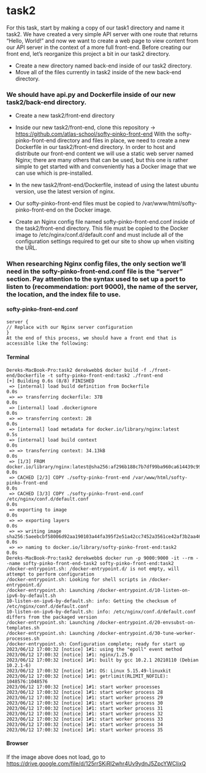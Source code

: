 # task2

For this task, start by making a copy of our task1 directory and name it task2. We have created a very simple API server with one route that returns “Hello, World!” and now we want to create a web page to view content from our API server in the context of a more full front-end. Before creating our front end, let’s reorganize this project a bit in our task2 directory.

- Create a new directory named back-end inside of our task2 directory.
- Move all of the files currently in task2 inside of the new back-end directory.

### We should have api.py and Dockerfile inside of our new task2/back-end directory.

- Create a new task2/front-end directory
- Inside our new task2/front-end, clone this repository -> https://github.com/atlas-school/softy-pinko-front-end
With the softy-pinko-front-end directory and files in place, we need to create a new Dockerfile in our task2/front-end directory. In order to host and distribute our front-end content we will use a static web server named Nginx; there are many others that can be used, but this one is rather simple to get started with and conveniently has a Docker image that we can use which is pre-installed.

- In the new task2/front-end/Dockerfile, instead of using the latest ubuntu version, use the latest version of nginx.
- Our softy-pinko-front-end files must be copied to /var/www/html/softy-pinko-front-end on the Docker image.
- Create an Nginx config file named softy-pinko-front-end.conf inside of the task2/front-end directory. This file must be copied to the Docker image to /etc/nginx/conf.d/default.conf and must include all of the configuration settings required to get our site to show up when visiting the URL.

### When researching Nginx config files, the only section we’ll need in the softy-pinko-front-end.conf file is the “server” section. Pay attention to the syntax used to set up a port to listen to (recommendation: port 9000), the name of the server, the location, and the index file to use.

#### softy-pinko-front-end.conf
```
server {
// Replace with our Nginx server configuration
}
At the end of this process, we should have a front end that is accessible like the following:
```

#### Terminal
```
Dereks-MacBook-Pro:task2 derekwebb$ docker build -f ./front-end/Dockerfile -t softy-pinko-front-end:task2 ./front-end
[+] Building 0.6s (8/8) FINISHED                                                                                                          
 => [internal] load build definition from Dockerfile                                                                                 0.0s
 => => transferring dockerfile: 37B                                                                                                  0.0s
 => [internal] load .dockerignore                                                                                                    0.0s
 => => transferring context: 2B                                                                                                      0.0s
 => [internal] load metadata for docker.io/library/nginx:latest                                                                      0.5s
 => [internal] load build context                                                                                                    0.0s
 => => transferring context: 34.13kB                                                                                                 0.0s
 => [1/3] FROM docker.io/library/nginx:latest@sha256:af296b188c7b7df99ba960ca614439c99cb7cf252ed7bbc23e90cfda59092305                0.0s
 => CACHED [2/3] COPY ./softy-pinko-front-end /var/www/html/softy-pinko-front-end                                                    0.0s
 => CACHED [3/3] COPY ./softy-pinko-front-end.conf  /etc/nginx/conf.d/default.conf                                                   0.0s
 => exporting to image                                                                                                               0.0s
 => => exporting layers                                                                                                              0.0s
 => => writing image sha256:5aeebcbf58006d92aa190103a44fa395f2e51a42cc7452a3561ce42af3b2aa46                                         0.0s
 => => naming to docker.io/library/softy-pinko-front-end:task2                                                                       0.0s
Dereks-MacBook-Pro:task2 derekwebb$ docker run -p 9000:9000 -it --rm --name softy-pinko-front-end-task2 softy-pinko-front-end:task2
/docker-entrypoint.sh: /docker-entrypoint.d/ is not empty, will attempt to perform configuration
/docker-entrypoint.sh: Looking for shell scripts in /docker-entrypoint.d/
/docker-entrypoint.sh: Launching /docker-entrypoint.d/10-listen-on-ipv6-by-default.sh
10-listen-on-ipv6-by-default.sh: info: Getting the checksum of /etc/nginx/conf.d/default.conf
10-listen-on-ipv6-by-default.sh: info: /etc/nginx/conf.d/default.conf differs from the packaged version
/docker-entrypoint.sh: Launching /docker-entrypoint.d/20-envsubst-on-templates.sh
/docker-entrypoint.sh: Launching /docker-entrypoint.d/30-tune-worker-processes.sh
/docker-entrypoint.sh: Configuration complete; ready for start up
2023/06/12 17:00:32 [notice] 1#1: using the "epoll" event method
2023/06/12 17:00:32 [notice] 1#1: nginx/1.25.0
2023/06/12 17:00:32 [notice] 1#1: built by gcc 10.2.1 20210110 (Debian 10.2.1-6) 
2023/06/12 17:00:32 [notice] 1#1: OS: Linux 5.15.49-linuxkit
2023/06/12 17:00:32 [notice] 1#1: getrlimit(RLIMIT_NOFILE): 1048576:1048576
2023/06/12 17:00:32 [notice] 1#1: start worker processes
2023/06/12 17:00:32 [notice] 1#1: start worker process 28
2023/06/12 17:00:32 [notice] 1#1: start worker process 29
2023/06/12 17:00:32 [notice] 1#1: start worker process 30
2023/06/12 17:00:32 [notice] 1#1: start worker process 31
2023/06/12 17:00:32 [notice] 1#1: start worker process 32
2023/06/12 17:00:32 [notice] 1#1: start worker process 33
2023/06/12 17:00:32 [notice] 1#1: start worker process 34
2023/06/12 17:00:32 [notice] 1#1: start worker process 35
```

#### Browser 
If the image above does not load, go to https://drive.google.com/file/d/125rrSKiRI2whr4Uv9ydnJ5ZpcYWCIixQ
